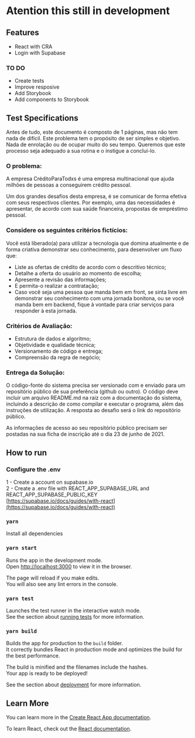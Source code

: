 # Atention this still in development
## Features
- React with CRA
- Login with Supabase

### TO DO
- Create tests
- Improve resposive
- Add Storybook
- Add components to Storybook

## Test Specifications
Antes de tudo, este documento é composto de 1 páginas, mas não tem nada de difícil. Este problema tem o propósito de ser simples e objetivo. Nada de enrolação ou de ocupar muito do seu tempo. Queremos que este processo seja adequado a sua rotina e o instigue a concluí-lo.

### O problema:
A empresa CréditoParaTodxs é uma empresa multinacional que ajuda milhões de pessoas a conseguirem crédito pessoal.

Um dos grandes desafios desta empresa, é se comunicar de forma efetiva com seus respectivos clientes. Por exemplo, uma das necessidades é apresentar, de acordo com sua saúde financeira, propostas de empréstimo pessoal.

### Considere os seguintes critérios fictícios:
Você está liberado(a) para utilizar a tecnologia que domina atualmente e de forma criativa demonstrar seu conhecimento, para desenvolver um fluxo que:

- Liste as ofertas de crédito de acordo com o descritivo técnico;
- Detalhe a oferta do usuário ao momento de escolha;
- Apresente a revisão das informações;
- E permita-o realizar a contratação;
- Caso você seja uma pessoa que manda bem em front, se sinta livre em demonstrar seu conhecimento com uma jornada bonitona, ou se você manda bem em backend, fique à vontade para criar serviços para responder à esta jornada.

### Critérios de Avaliação:
- Estrutura de dados e algoritmo;
- Objetividade e qualidade técnica;
- Versionamento de código e entrega;
- Compreensão da regra de negócio;


### Entrega da Solução:

O código-fonte do sistema precisa ser versionado com e enviado para um repositório público de sua preferência (github ou outro). O código deve incluir um arquivo README.md na raiz com a documentação do sistema, incluindo a descrição de como compilar e executar o programa, além das instruções de utilização. A resposta ao desafio será o link do repositório público.

As informações de acesso ao seu repositório público precisam ser postadas na sua ficha de inscrição até o dia 23 de junho de 2021.
 

## How to run
### Configure the .env

1 - Create a account on supabase.io\
2 - Create a .env file with REACT_APP_SUPABASE_URL and REACT_APP_SUPABASE_PUBLIC_KEY\
[https://supabase.io/docs/guides/with-react](https://supabase.io/docs/guides/with-react)

### `yarn`

Install all dependencies

### `yarn start`

Runs the app in the development mode.\
Open [http://localhost:3000](http://localhost:3000) to view it in the browser.

The page will reload if you make edits.\
You will also see any lint errors in the console.

### `yarn test`

Launches the test runner in the interactive watch mode.\
See the section about [running tests](https://facebook.github.io/create-react-app/docs/running-tests) for more information.

### `yarn build`

Builds the app for production to the `build` folder.\
It correctly bundles React in production mode and optimizes the build for the best performance.

The build is minified and the filenames include the hashes.\
Your app is ready to be deployed!

See the section about [deployment](https://facebook.github.io/create-react-app/docs/deployment) for more information.

## Learn More

You can learn more in the [Create React App documentation](https://facebook.github.io/create-react-app/docs/getting-started).

To learn React, check out the [React documentation](https://reactjs.org/).